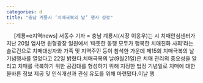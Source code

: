 ```yaml
---
categories: d
title: "충남 계룡시 ‘치매극복의 날’ 행사 성료"
---
```

&nbsp;&nbsp;&nbsp;&nbsp; [계룡=e지역news] 서동수 기자 = 충남 계룡시(시장 이응우)는 시 치매안심센터가 지난 20일 엄사면 원형광장 일원에서 ‘따뜻한 동행 모두가 행복한 치매친화 사회’라는 슬로건으로 치매대상자와 가족 및 지역주민 등이 참석한 가운데 제15회 치매극복의 날 기념행사를 열었다고 22일 밝혔다.치매극복의 날(9월21일)은 치매 관리의 중요성을 알리고 치매를 극복하기 위한 공감대를 형성하기 위해 지정한 법정 기념일로 치매에 대한 올바른 정보 제공 및 인식개선과 관심 유도를 위해 마련됐다.이날 행